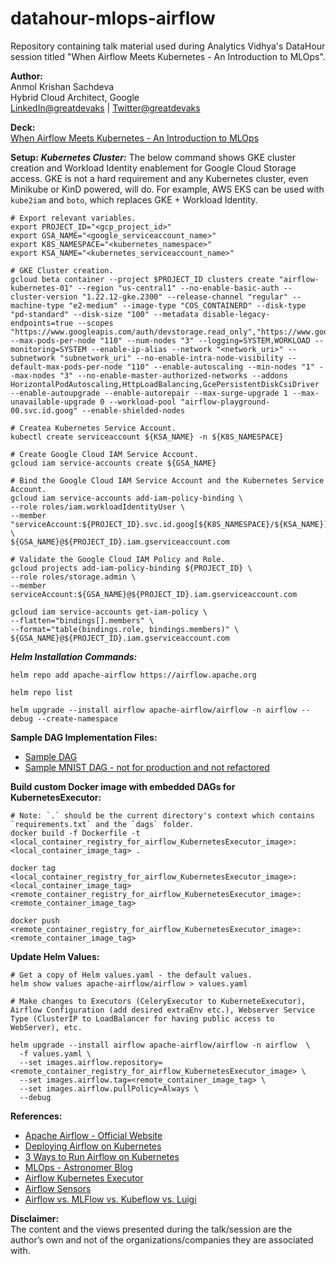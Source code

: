 # datahour-mlops-airflow
Repository containing talk material used during Analytics Vidhya's DataHour session titled "When Airflow Meets Kubernetes - An Introduction to MLOps".

**Author:**</br>
Anmol Krishan Sachdeva</br>
Hybrid Cloud Architect, Google</br>
[LinkedIn@greatdevaks](https://www.linkedin.com/in/greatdevaks) | [Twitter@greatdevaks](https://www.twitter.com/greatdevaks)

**Deck:**</br>
[When Airflow Meets Kubernetes - An Introduction to MLOps](./AnalyticsVidhya_DataHour_When_Airflow_Meets_Kubernetes_An_Introduction_to_MLOps_Anmol_Krishan_Sachdeva.pdf)

**Setup:**
***Kubernetes Cluster:***
The below command shows GKE cluster creation and Workload Identity enablement for Google Cloud Storage access. GKE is not a hard requirement and any Kubernetes cluster, even Minikube or KinD powered, will do. For example, AWS EKS can be used with `kube2iam` and `boto`, which replaces GKE + Workload Identity.
```
# Export relevant variables.
export PROJECT_ID="<gcp_project_id>"
export GSA_NAME="<google_serviceaccount_name>"
export K8S_NAMESPACE="<kubernetes_namespace>"
export KSA_NAME="<kubernetes_serviceaccount_name>"

# GKE Cluster creation.
gcloud beta container --project $PROJECT_ID clusters create "airflow-kubernetes-01" --region "us-central1" --no-enable-basic-auth --cluster-version "1.22.12-gke.2300" --release-channel "regular" --machine-type "e2-medium" --image-type "COS_CONTAINERD" --disk-type "pd-standard" --disk-size "100" --metadata disable-legacy-endpoints=true --scopes "https://www.googleapis.com/auth/devstorage.read_only","https://www.googleapis.com/auth/logging.write","https://www.googleapis.com/auth/monitoring","https://www.googleapis.com/auth/servicecontrol","https://www.googleapis.com/auth/service.management.readonly","https://www.googleapis.com/auth/trace.append" --max-pods-per-node "110" --num-nodes "3" --logging=SYSTEM,WORKLOAD --monitoring=SYSTEM --enable-ip-alias --network "<network_uri>" --subnetwork "subnetwork_uri" --no-enable-intra-node-visibility --default-max-pods-per-node "110" --enable-autoscaling --min-nodes "1" --max-nodes "3" --no-enable-master-authorized-networks --addons HorizontalPodAutoscaling,HttpLoadBalancing,GcePersistentDiskCsiDriver --enable-autoupgrade --enable-autorepair --max-surge-upgrade 1 --max-unavailable-upgrade 0 --workload-pool "airflow-playground-00.svc.id.goog" --enable-shielded-nodes

# Createa Kubernetes Service Account.
kubectl create serviceaccount ${KSA_NAME} -n ${K8S_NAMESPACE}

# Create Google Cloud IAM Service Account.
gcloud iam service-accounts create ${GSA_NAME}

# Bind the Google Cloud IAM Service Account and the Kubernetes Service Account.
gcloud iam service-accounts add-iam-policy-binding \
--role roles/iam.workloadIdentityUser \
--member "serviceAccount:${PROJECT_ID}.svc.id.goog[${K8S_NAMESPACE}/${KSA_NAME}]" \
${GSA_NAME}@${PROJECT_ID}.iam.gserviceaccount.com

# Validate the Google Cloud IAM Policy and Role.
gcloud projects add-iam-policy-binding ${PROJECT_ID} \
--role roles/storage.admin \
--member serviceAccount:${GSA_NAME}@${PROJECT_ID}.iam.gserviceaccount.com

gcloud iam service-accounts get-iam-policy \
--flatten="bindings[].members" \
--format="table(bindings.role, bindings.members)" \
${GSA_NAME}@${PROJECT_ID}.iam.gserviceaccount.com
```

***Helm Installation Commands:***
```
helm repo add apache-airflow https://airflow.apache.org

helm repo list

helm upgrade --install airflow apache-airflow/airflow -n airflow --debug --create-namespace
```

**Sample DAG Implementation Files:**</br>
- [Sample DAG](./dags/sample_dag.py)</br>
- [Sample MNIST DAG - not for production and not refactored](./dags/sample_mnist_dag.py)</br>

**Build custom Docker image with embedded DAGs for KubernetesExecutor:**
```
# Note: `.` should be the current directory's context which contains `requirements.txt` and the `dags` folder.
docker build -f Dockerfile -t <local_container_registry_for_airflow_KubernetesExecutor_image>:<local_container_image_tag> .

docker tag <local_container_registry_for_airflow_KubernetesExecutor_image>:<local_container_image_tag> <remote_container_registry_for_airflow_KubernetesExecutor_image>:<remote_container_image_tag>

docker push <remote_container_registry_for_airflow_KubernetesExecutor_image>:<remote_container_image_tag>
```

**Update Helm Values:**
```
# Get a copy of Helm values.yaml - the default values.
helm show values apache-airflow/airflow > values.yaml

# Make changes to Executors (CeleryExecutor to KuberneteExecutor), Airflow Configuration (add desired extraEnv etc.), Webserver Service Type (ClusterIP to LoadBalancer for having public access to WebServer), etc.

helm upgrade --install airflow apache-airflow/airflow -n airflow  \
  -f values.yaml \
  --set images.airflow.repository=<remote_container_registry_for_airflow_KubernetesExecutor_image> \
  --set images.airflow.tag=<remote_container_image_tag> \
  --set images.airflow.pullPolicy=Always \
  --debug
```

**References:**
- [Apache Airflow - Official Website](https://airflow.apache.org/)
- [Deploying Airflow on Kubernetes](https://marclamberti.com/blog/airflow-on-kubernetes-get-started-in-10-mins/)
- [3 Ways to Run Airflow on Kubernetes](https://www.fullstaq.com/knowledge-hub/blogs/run-airflow-kubernetes)
- [MLOps - Astronomer Blog](https://www.astronomer.io/blog/machine-learning-pipeline-orchestration/)
- [Airflow Kubernetes Executor](https://airflow.apache.org/docs/apache-airflow/stable/executor/kubernetes.html)
- [Airflow Sensors](https://airflow.apache.org/docs/apache-airflow/stable/concepts/sensors.html)
- [Airflow vs. MLFlow vs. Kubeflow vs. Luigi](https://achernov.medium.com/mlops-task-and-workflow-orchestration-tools-on-kubernetes-adba3020d2bc)

**Disclaimer:**</br>
The content and the views presented during the talk/session are the author’s own and not of the organizations/companies they are associated with.
